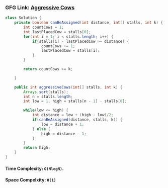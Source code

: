 ### GFG Link: [Aggressive Cows](https://www.geeksforgeeks.org/problems/aggressive-cows/1)

```java
class Solution {
    private boolean canBeAssigned(int distance, int[] stalls, int k) {
        int countCows = 1;
        int lastPlacedCow = stalls[0];
        for(int i = 1; i < stalls.length; i++) {
            if(stalls[i] - lastPlacedCow >= distance) {
                countCows += 1;
                lastPlacedCow = stalls[i];
            }
        }

        return countCows >= k;

    }

    public int aggressiveCows(int[] stalls, int k) {
        Arrays.sort(stalls);
        int n = stalls.length;
        int low = 1, high = stalls[n - 1] - stalls[0];

        while(low <= high) {
            int distance = low + (high - low)/2;
            if(canBeAssigned(distance, stalls, k)) {
                low = distance + 1;
            } else {
                high = distance - 1;
            }
        }
        return high;
    }
}
```

#### Time Complexity: `O(NlogN)`.

#### Space Compelxity: `O(1)`
